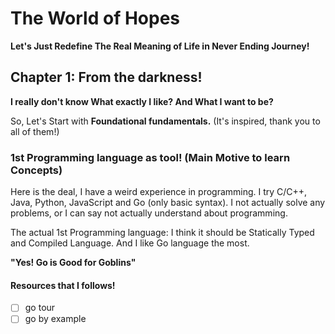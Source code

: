 # The World of Hopes

**Let's Just Redefine The Real Meaning of Life in Never Ending Journey!**

## Chapter 1: From the darkness!

**I really don't know What exactly I like? And What I want to be?**

So, Let's Start with **Foundational fundamentals.** (It's
inspired, thank you to all of them!)

### **1st Programming language as tool!** (Main Motive to learn Concepts)

Here is the deal, I have a weird experience in programming.
I try C/C++, Java, Python, JavaScript and Go (only basic syntax). I not actually solve any problems, or I can say not actually understand about programming.

The actual 1st Programming language: I think it should be Statically Typed and Compiled Language. And I like Go language the most.

**"Yes! Go is Good for Goblins"**

#### Resources that I follows!

- [ ] go tour
- [ ] go by example
